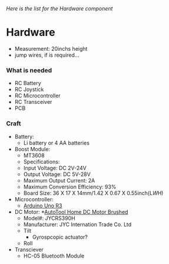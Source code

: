 *Here is the list for the Hardware component*
# Hardware
* Measurement: 20inchs height
* jump wires, if is required...



### What is needed
* RC Battery
* RC Joystick
* RC Microcontroller
* RC Transceiver
* PCB

### Craft
* Battery:
  * Li battery or 4 AA batteries
* Boost Module:
  * MT3608
   * Specifications:
    * Input Voltage: DC 2V-24V
    * Output Voltage: DC 5V-28V
    * Maximum Output Current: 2A
    * Maximum Conversion Efficiency: 93%
    * Board Size: 36 X 17 X 14mm/1.42 X 0.67 X 0.55inch(L*W*H) 
* Microcontroller:
  * [Arduino Uno R3](Datasheets/ArduinoR3-datasheet)
* DC Motor:
  *[AutoTool Home DC Motor Brushed ](https://www.amazon.com/AUTOTOOLHOME-Torque-Traxxas-Wheels-Electric/dp/B01M58POHF/ref=sr_1_7?adgrpid=1342504263672683&dib=eyJ2IjoiMSJ9.aXnKe3szgTcs-6586h1q58BGN1uFwT16CPLa0zqHjfpGN-XcEIKK5vDQ9o83dtV9PA-UMbXhK5UVRCq74_OE-JtWOmG2FvZ6GzwyOLUQAc0-fu7iJ_V9t_SoSiuOZD8AzLQoRpaTtuZIv92Mj6I-8hkd0xb-bMV7RQJsVMdRDK73vqGC3M066p9dBxde_rYNuBZzgkTNnk2N-gp7a5_pYpNaFnEbaWAWCDCiYX8gwYdkda-FKR5goaJ5Mvor6obZ1S5FpIZU1jV0jJdKyJU00YF9JqrDQJeUYsX82ui25YI.PGi1U6bc0XdHe_Nf_UP1QclwrYEAk5ZAIvnV8ARKQhw&dib_tag=se&hvadid=83906902994934&hvbmt=be&hvdev=c&hvlocphy=97590&hvnetw=o&hvqmt=e&hvtargid=kwd-83906866359557%3Aloc-190&hydadcr=26613_11816006&keywords=dc+motor&qid=1726156176&sr=8-7)
     * Model#: JYCRS390H
     * Manufacturer: JYC Internation Trade Co. Ltd
  * Tilt
    * Gyrospcopic actuator?
  * Roll
* Transciever
   * HC-05 Bluetooth Module
